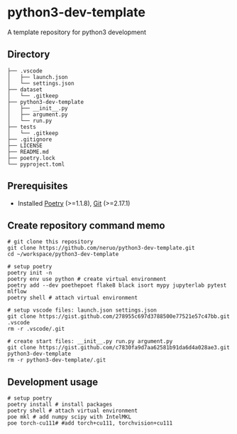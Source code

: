 # python3-dev-template

A template repository for python3 development

## Directory

```shell
├── .vscode
│   ├── launch.json
│   └── settings.json
├── dataset
│   └── .gitkeep
├── python3-dev-template
│   ├── __init__.py
│   ├── argument.py
│   └── run.py
├── tests
│   └── .gitkeep
├── .gitignore
├── LICENSE
├── README.md
├── poetry.lock
└── pyproject.toml
```

## Prerequisites

- Installed [Poetry](https://github.com/python-poetry/poetry) (>=1.1.8), [Git](https://git-scm.com/) (>=2.17.1)

## Create repository command memo

```shell
# git clone this repository
git clone https://github.com/neruo/python3-dev-template.git
cd ~/workspace/python3-dev-template

# setup poetry
poetry init -n
poetry env use python # create virtual environment
poetry add --dev poethepoet flake8 black isort mypy jupyterlab pytest mlflow
poetry shell # attach virtual environment

# setup vscode files: launch.json settings.json
git clone https://gist.github.com/278955c697d3788500e77521e57c47bb.git .vscode
rm -r .vscode/.git

# create start files: __init__.py run.py argument.py
git clone https://gist.github.com/c7830fa9d7aa62581b91da6d4a028ae3.git python3-dev-template
rm -r python3-dev-template/.git
```

## Development usage

```shell
# setup poetry
poetry install # install packages
poetry shell # attach virtual environment
poe mkl # add numpy scipy with IntelMKL
poe torch-cu111# #add torch+cu111, torchvision+cu111
```
